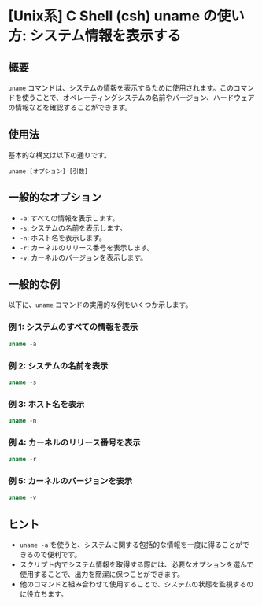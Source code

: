# [Unix系] C Shell (csh) uname の使い方: システム情報を表示する

## 概要
`uname` コマンドは、システムの情報を表示するために使用されます。このコマンドを使うことで、オペレーティングシステムの名前やバージョン、ハードウェアの情報などを確認することができます。

## 使用法
基本的な構文は以下の通りです。

```
uname [オプション] [引数]
```

## 一般的なオプション
- `-a`: すべての情報を表示します。
- `-s`: システムの名前を表示します。
- `-n`: ホスト名を表示します。
- `-r`: カーネルのリリース番号を表示します。
- `-v`: カーネルのバージョンを表示します。

## 一般的な例
以下に、`uname` コマンドの実用的な例をいくつか示します。

### 例 1: システムのすべての情報を表示
```csh
uname -a
```

### 例 2: システムの名前を表示
```csh
uname -s
```

### 例 3: ホスト名を表示
```csh
uname -n
```

### 例 4: カーネルのリリース番号を表示
```csh
uname -r
```

### 例 5: カーネルのバージョンを表示
```csh
uname -v
```

## ヒント
- `uname -a` を使うと、システムに関する包括的な情報を一度に得ることができるので便利です。
- スクリプト内でシステム情報を取得する際には、必要なオプションを選んで使用することで、出力を簡潔に保つことができます。
- 他のコマンドと組み合わせて使用することで、システムの状態を監視するのに役立ちます。